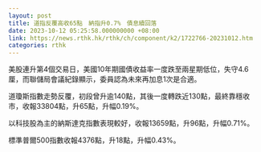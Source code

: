 ```yaml
---
layout: post
title: 道指反覆高收65點　納指升0.7%　債息續回落
date: 2023-10-12 05:25:58.000000000 +08:00
link: https://news.rthk.hk/rthk/ch/component/k2/1722766-20231012.htm
categories: rthk
---
```


美股連升第4個交易日，美國10年期國債收益率一度跌至兩星期低位，失守4.6厘，而聯儲局會議紀錄顯示，委員認為未來再加息1次是合適。

道瓊斯指數走勢反覆，初段曾升逾140點，其後一度轉跌近130點，最終靠穩收市，收報33804點，升65點，升幅0.19%。

以科技股為主的納斯達克指數表現較好，收報13659點，升96點，升幅0.71%。

標準普爾500指數收報4376點，升18點，升幅0.43%。
